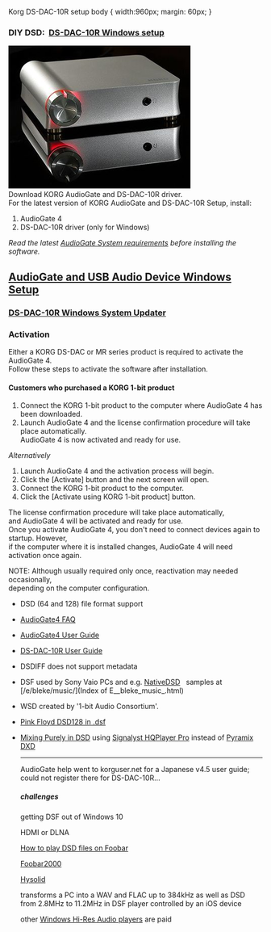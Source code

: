 Korg DS-DAC-10R setup body { width:960px; margin: 60px; }

### DIY DSD:  [DS-DAC-10R Windows setup](https://www.korg.com/us/products/audio/audiogate4/download.php)

![](DS-DAC-10R.jpg)  
Download KORG AudioGate and DS-DAC-10R driver.  
For the latest version of KORG AudioGate and DS-DAC-10R Setup, install:

1.  AudioGate 4
2.  DS-DAC-10R driver (only for Windows)

_Read the latest [AudioGate System requirements](https://www.korg.com/products/audio/audiogate4/page_1.php) before installing the software._  

[AudioGate and USB Audio Device Windows Setup](https://www.korg.com/us/support/download/software/0/529/2583/)
-------------------------------------------------------------------------------------------------------------

### [DS-DAC-10R Windows System Updater](https://www.korg.com/us/support/download/software/0/528/2625/)

### Activation

Either a KORG DS-DAC or MR series product is required to activate the AudioGate 4.  
Follow these steps to activate the software after installation.

#### Customers who purchased a KORG 1-bit product

1.  Connect the KORG 1-bit product to the computer where AudioGate 4 has been downloaded.
2.  Launch AudioGate 4 and the license confirmation procedure will take place automatically.  
    AudioGate 4 is now activated and ready for use.

  
_Alternatively_  

1.  Launch AudioGate 4 and the activation process will begin.
2.  Click the \[Activate\] button and the next screen will open.
3.  Connect the KORG 1-bit product to the computer.
4.  Click the \[Activate using KORG 1-bit product\] button.

The license confirmation procedure will take place automatically,  
and AudioGate 4 will be activated and ready for use.  
Once you activate AudioGate 4, you don't need to connect devices again to startup. However,  
if the computer where it is installed changes, AudioGate 4 will need activation once again.  
  
NOTE: Although usually required only once, reactivation may needed occasionally,  
depending on the computer configuration.

*   DSD (64 and 128) file format support
*   [AudioGate4 FAQ](AudioGate_4_Faq_E2_2.pdf)
*   [AudioGate4 User Guide](AudioGate4_E3a.pdf)
*   [DS-DAC-10R User Guide](DS-DAC-10R_OM_E4.pdf)

*   DSDIFF does not support metadata
*   DSF used by Sony Vaio PCs and e.g. [NativeDSD](https://www.nativedsd.com/free-dsd-download/)   samples at [/e/bleke/music/](Index of E__bleke_music_.html)
*   WSD created by '1-bit Audio Consortium'.
*   [Pink Floyd DSD128 in .dsf](https://archive.org/details/pink-floyd-1973-1994-DSD128)
*   [Mixing Purely in DSD](https://www.nativedsd.com/news/mixing-in-pure-dsd-no-pcm-allowed/) using [Signalyst HQPlayer Pro](https://www.signalyst.com/professional.html) instead of [Pyramix DXD](https://www.merging.com/highlights/high-resolution)
    
    * * *
    
    AudioGate help went to korguser.net for a Japanese v4.5 user guide;  
    could not register there for DS-DAC-10R...
    
    ##### challenges
    
    getting DSF out of Windows 10
    
    HDMI or DLNA
    
    [How to play DSD files on Foobar](https://www.psaudio.com/blogs/how-to/how-to-play-dsd-files-on-foobar)
    
    [Foobar2000](https://www.foobar2000.org/)
    
    [Hysolid](https://www.hysolid.com/)
    
    transforms a PC into a WAV and FLAC up to 384kHz as well as DSD from 2.8MHz to 11.2MHz in DSF player controlled by an iOS device
    
    other [Windows Hi-Res Audio players](https://www.makeuseof.com/tag/best-windows-music-players-hi-res-audio/) are paid
